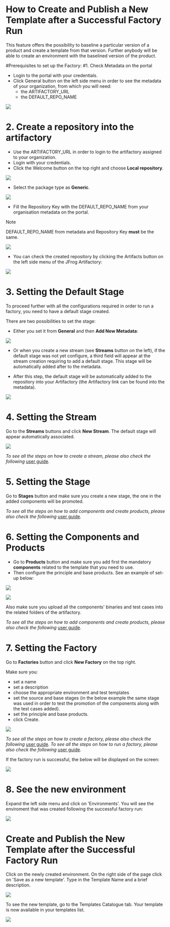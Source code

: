 # How to Create and Publish a New Template after a Successful Factory Run 

This feature offers the possibility to baseline a particular version of a product and create a template from that version. Further anybody will be able to create an environment with the baselined version of the product.

#Prerequisites to set up the Factory:
#1. Check Metadata on the portal

- Login to the portal with your credentials.
- Click General button on the left side menu in order to see the metadata of your organization, from which you will need:
   - the ARTIFACTORY_URL
   - the DEFAULT_REPO_NAME

![](./images/create-template-metadata.png)

# 2. Create a repository into the artifactory

- Use the ARTIFACTORY_URL in order to login to the artifactory assigned to your organization.
- Login with your credentials.
- Click the Welcome button on the top right and choose **Local repository**.

![](./images/create-template-artifactory-repo.png)

- Select the package type as **Generic**.

![](./images/create-template-package-type.png)

- Fill the Repository Key with the DEFAULT_REPO_NAME from your organisation metadata on the portal.

> [!Note]
> DEFAULT_REPO_NAME from metadata and Repository Key **must** be the same.

![](./images/create-template-repo-key.png)

- You can check the created repository by clicking the Artifacts button on the left side menu of the JFrog Artifactory:

![](./images/create-template-artifacts.png)

# 3. Setting the Default Stage

To proceed further with all the configurations required in order to run a factory, you need to have a default stage created.

There are two possibilities to set the stage:

- Either you set it from **General** and then **Add New Metadata**:

![](./images/create-template-add-stage.png)

- Or when you create a new stream (see **Streams** button on the left), if the default stage was not yet configure, a third field will appear at the stream creation requiring to add a default stage. This stage will be automatically added after to the metadata.

- After this step, the default stage will be automatically added to the repository into your Artifactory (the Artifactory link can be found into the metadata).

![](./images/create-template-repo-stage.png)

# 4. Setting the Stream

Go to the **Streams** buttons and click **New Stream**. The default stage will appear automatically associated.

![](./images/create-template-stream.png)

*To see all the steps on how to create a stream, please also check the following* <a href="./stream.md" target="blank">user guide</a>.

# 5. Setting the Stage

Go to **Stages** button and make sure you create a new stage, the one in the added components will be promoted.

*To see all the steps on how to add components and create products, please also check the following* <a href="./stage.md" target="blank">user guide</a>.


# 6. Setting the Components and Products

- Go to **Products** button and make sure you add first the mandatory **components** related to the template that you need to use.
- Then configure the principle and base products. See an example of set-up below:

![](./images/create-template-principle.png)

![](./images/create-template-base.png)

Also make sure you upload all the components' binaries and test cases into the related folders of the artifactory.

*To see all the steps on how to add components and create products, please also check the following* <a href="./components-products.md" target="blank">user guide</a>.

# 7. Setting the Factory

Go to **Factories** button and click **New Factory** on the top right. 

Make sure you:
- set a name
- set a description
- choose the appropriate environment and test templates
- set the source and base stages (in the below example the same stage was used in order to test the promotion of the  components along with the test cases added).
- set the principle and base products.
- click Create.

![](./images/create-template-factory.png)

*To see all the steps on how to create a factory, please also check the following* <a href="./factories.md" target="blank">user guide</a>.
*To see all the steps on how to run a factory, please also check the following* <a href="./run-factory.md" target="blank">user guide</a>.

If the factory run is successful, the below will be displayed on the screen:

![](./images/successful-factory-run.png)

# 8. See the new environment

Expand the left side menu and click on 'Environments'. You will see the enviroment that was created following the successful factory run:

![](./images/factory-run-environment.png)


# Create and Publish the New Template after the Successful Factory Run 

Click on the newly created environment. On the right side of the page click on 'Save as a new template'. Type in the Template Name and a brief description. 

![](./images/save-new-template.png)

To see the new template, go to the Templates Catalogue tab. Your template is now available in your templates list.
 
![](./images/new-template.png)


